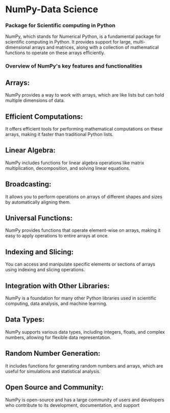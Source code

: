 # NumPy-Data Science
### Package for Scientific computing in Python

 NumPy, which stands for Numerical Python, is a fundamental package for scientific computing in Python. It provides support for large, multi-dimensional arrays and matrices, along with a collection of mathematical functions to operate on these arrays efficiently.

### Overview of NumPy's key features and functionalities

## Arrays: 
   NumPy provides a way to work with arrays, which are like lists but can hold multiple dimensions of data.

## Efficient Computations:
   It offers efficient tools for performing mathematical computations on these arrays, making it faster than traditional Python lists.

## Linear Algebra: 
   NumPy includes functions for linear algebra operations like matrix multiplication, decomposition, and solving linear equations.

## Broadcasting: 
   It allows you to perform operations on arrays of different shapes and sizes by automatically aligning them.

## Universal Functions: 
   NumPy provides functions that operate element-wise on arrays, making it easy to apply operations to entire arrays at once.

## Indexing and Slicing: 
   You can access and manipulate specific elements or sections of arrays using indexing and slicing operations.

## Integration with Other Libraries:
   NumPy is a foundation for many other Python libraries used in scientific computing, data analysis, and machine learning.

## Data Types: 
   NumPy supports various data types, including integers, floats, and complex numbers, allowing for flexible data representation.

## Random Number Generation: 
   It includes functions for generating random numbers and arrays, which are useful for simulations and statistical analysis.

## Open Source and Community: 
   NumPy is open-source and has a large community of users and developers who contribute to its development, documentation, and support
